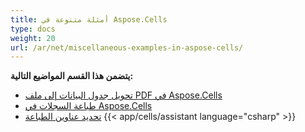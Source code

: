 ```yaml
---
title: أمثلة متنوعة في Aspose.Cells
type: docs
weight: 20
url: /ar/net/miscellaneous-examples-in-aspose-cells/
---
```


 **يتضمن هذا القسم المواضيع التالية:** 
- [تحويل جدول البيانات إلى ملف PDF في Aspose.Cells](/cells/ar/net/convert-spreadsheet-to-pdf-in-aspose-cells/)
- [طباعة السجلات في Aspose.Cells](/cells/ar/net/printing-workbooks-in-aspose-cells/)
- [تحديد عناوين الطباعة](/cells/ar/net/set-print-titles/)
{{< app/cells/assistant language="csharp" >}}
